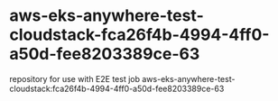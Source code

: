 # aws-eks-anywhere-test-cloudstack-fca26f4b-4994-4ff0-a50d-fee8203389ce-63
repository for use with E2E test job aws-eks-anywhere-test-cloudstack:fca26f4b-4994-4ff0-a50d-fee8203389ce-63
